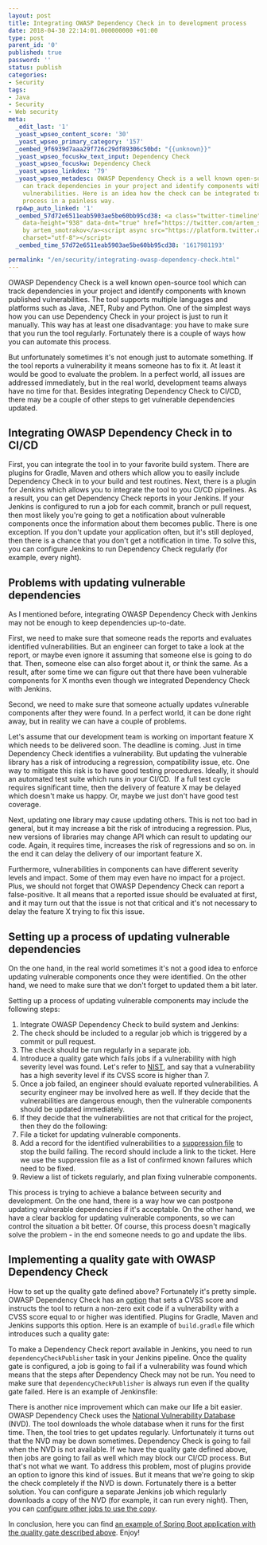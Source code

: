 ```yaml
---
layout: post
title: Integrating OWASP Dependency Check in to development process
date: 2018-04-30 22:14:01.000000000 +01:00
type: post
parent_id: '0'
published: true
password: ''
status: publish
categories:
- Security
tags:
- Java
- Security
- Web security
meta:
  _edit_last: '1'
  _yoast_wpseo_content_score: '30'
  _yoast_wpseo_primary_category: '157'
  _oembed_9f6939d7aaa29f726c29df89306c50bd: "{{unknown}}"
  _yoast_wpseo_focuskw_text_input: Dependency Check
  _yoast_wpseo_focuskw: Dependency Check
  _yoast_wpseo_linkdex: '79'
  _yoast_wpseo_metadesc: OWASP Dependency Check is a well known open-source tool which
    can track dependencies in your project and identify components with known published
    vulnerabilities. Here is an idea how the check can be integrated to your development
    process in a painless way.
  rp4wp_auto_linked: '1'
  _oembed_57d72e6511eab5903ae5be60bb95cd38: <a class="twitter-timeline" data-width="625"
    data-height="938" data-dnt="true" href="https://twitter.com/artem_smotrakov?ref_src=twsrc%5Etfw">Tweets
    by artem_smotrakov</a><script async src="https://platform.twitter.com/widgets.js"
    charset="utf-8"></script>
  _oembed_time_57d72e6511eab5903ae5be60bb95cd38: '1617981193'

permalink: "/en/security/integrating-owasp-dependency-check.html"
---
```

OWASP Dependency Check is a well known open-source tool which can track dependencies in your project and identify components with known published vulnerabilities. The tool supports multiple languages and platforms such as Java, .NET, Ruby and Python. One of the simplest ways how you can use Dependency Check in your project is just to run it manually. This way has at least one disadvantage: you have to make sure that you run the tool regularly. Fortunately there is a couple of ways how you can automate this process.

But unfortunately sometimes it's not enough just to automate something. If the tool reports a vulnerability it means someone has to fix it. At least it would be good to evaluate the problem. In a perfect world, all issues are addressed immediately, but in the real world, development teams always have no time for that. Besides integrating Dependency Check to CI/CD, there may be a couple of other steps to get vulnerable dependencies updated.



## Integrating OWASP Dependency Check in to CI/CD

First, you can integrate the tool in to your favorite build system. There are plugins for Gradle, Maven and others which allow you to easily include Dependency Check in to your build and test routines. Next, there is a plugin for Jenkins which allows you to integrate the tool to you CI/CD pipelines. As a result, you can get Dependency Check reports in your Jenkins. If your Jenkins is configured to run a job for each commit, branch or pull request, then most likely you're going to get a notification about vulnerable components once the information about them becomes public. There is one exception. If you don't update your application often, but it's still deployed, then there is a chance that you don't get a notification in time. To solve this, you can configure Jenkins to run Dependency Check regularly (for example, every night).

## Problems with updating vulnerable dependencies

As I mentioned before, integrating OWASP Dependency Check with Jenkins may not be enough to keep dependencies up-to-date.

First, we need to make sure that someone reads the reports and evaluates identified vulnerabilities. But an engineer can forget to take a look at the report, or maybe even ignore it assuming that someone else is going to do that. Then, someone else can also forget about it, or think the same. As a result, after some time we can figure out that there have been vulnerable components for X months even though we integrated Dependency Check with Jenkins.

Second, we need to make sure that someone actually updates vulnerable components after they were found. In a perfect world, it can be done right away, but in reality we can have a couple of problems.

Let's assume that our development team is working on important feature X which needs to be delivered soon. The deadline is coming. Just in time Dependency Check identifies a vulnerability. But updating the vulnerable library has a risk of introducing a regression, compatibility issue, etc. One way to mitigate this risk is to have good testing procedures. Ideally, it should an automated test suite which runs in your CI/CD.&nbsp; If a full test cycle requires significant time, then the delivery of feature X may be delayed which doesn't make us happy. Or, maybe we just don't have good test coverage.

Next, updating one library may cause updating others. This is not too bad in general, but it may increase a bit the risk of introducing a regression. Plus, new versions of libraries may change API which can result to updating our code. Again, it requires time, increases the risk of regressions and so on. in the end it can delay the delivery of our important feature X.

Furthermore, vulnerabilities in components can have different severity levels and impact. Some of them may even have no impact for a project. Plus, we should not forget that OWASP Dependency Check can report a false-positive. It all means that a reported issue should be evaluated at first, and it may turn out that the issue is not that critical and it's not necessary to delay the feature X trying to fix this issue.

## Setting up a process of updating vulnerable dependencies

On the one hand, in the real world sometimes it's not a good idea to enforce updating vulnerable components once they were identified. On the other hand, we need to make sure that we don't forget to updated them a bit later.

Setting up a process of updating vulnerable components may include the following steps:

1. Integrate OWASP Dependency Check to build system and Jenkins:
  1. The check should be included to a regular job which is triggered by a commit or pull request.
  2. The check should be run regularly in a separate job.
2. Introduce a quality gate which fails jobs if a vulnerability with high severity level was found. Let's refer to [NIST](https://nvd.nist.gov/vuln-metrics/cvss), and say that a vulnerability has a high severity level if its CVSS score is higher than 7.
3. Once a job failed, an engineer should evaluate reported vulnerabilities. A security engineer may be involved here as well. If they decide that the vulnerabilities are dangerous enough, then the vulnerable components should be updated immediately.
4. If they decide that the vulnerabilities are not that critical for the project, then they do the following:
  1. File a ticket for updating vulnerable components.
  2. Add a record for the identified vulnerabilities to a [suppression file](https://jeremylong.github.io/DependencyCheck/general/suppression.html) to stop the build failing. The record should include a link to the ticket. Here we use the suppression file as a list of confirmed known failures which need to be fixed.
5. Review a list of tickets regularly, and plan fixing vulnerable components.

This process is trying to achieve a balance between security and development. On the one hand, there is a way how we can postpone updating vulnerable dependencies if it's acceptable. On the other hand, we have a clear backlog for updating vulnerable components, so we can control the situation a bit better. Of course, this process doesn't magically solve the problem - in the end someone needs to go and update the libs.

## Implementing a quality gate with OWASP Dependency Check

How to set up the quality gate defined above? Fortunately it's pretty simple. OWASP Dependency Check has an [option](https://jeremylong.github.io/DependencyCheck/dependency-check-cli/arguments.html) that sets a CVSS score and instructs the tool to return a non-zero exit code if a vulnerability with a CVSS score equal to or higher was identified. Plugins for Gradle, Maven and Jenkins supports this option. Here is an example of `build.gradle` file which introduces such a quality gate:

<script src="https://gist.github.com/artem-smotrakov/c68930234da6b6f308d3cb2534472e3b.js"></script>

To make a Dependency Check report available in Jenkins, you need to run `dependencyCheckPublisher`&nbsp;task in your Jenkins pipeline. Once the quality gate is configured, a job is going to fail if a vulnerability was found which means that the steps after Dependency Check may not be run. You need to make sure that `dependencyCheckPublisher`&nbsp;is always run even if the quality gate failed. Here is an example of Jenkinsfile:

<script src="https://gist.github.com/artem-smotrakov/31f5c1911041268797cc6d7a90be5e93.js"></script>

There is another nice improvement which can make our life a bit easier. OWASP Dependency Check uses the [National Vulnerability Database](https://nvd.nist.gov/) (NVD). The tool downloads the whole database when it runs for the first time. Then, the tool tries to get updates regularly. Unfortunately it turns out that the NVD may be down sometimes. Dependency Check is going to fail when the NVD is not available. If we have the quality gate defined above, then jobs are going to fail as well which may block our CI/CD process. But that's not what we want. To address this problem, most of plugins provide an option to ignore this kind of issues. But it means that we're going to skip the check completely if the NVD is down. Fortunately there is a better solution. You can configure a separate Jenkins job which regularly downloads a copy of the NVD (for example, it can run every night). Then, you can [configure other jobs to use the copy](https://jeremylong.github.io/DependencyCheck/data/mirrornvd.html).

In conclusion, here you can find [an example of Spring Boot application with the quality gate described above](https://github.com/artem-smotrakov/spring-boot-fun/releases/tag/v1.0). Enjoy!

